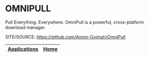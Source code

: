 # OMNIPULL

 Pull Everything. Everywhere. OmniPull is a powerful, cross-platform download manager.

 SITE/SOURCE: https://github.com/Annor-Gyimah/OmniPull

 | [Applications](https://portable-linux-apps.github.io/apps.html) | [Home](https://portable-linux-apps.github.io)
 | --- | --- |